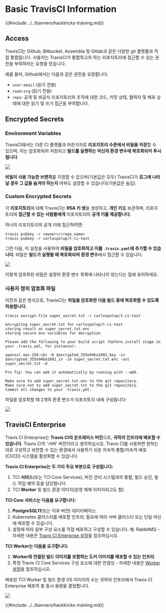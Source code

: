 # Basic TravisCI Information

{{#include ../../banners/hacktricks-training.md}}

## Access

TravisCI는 Github, Bitbucket, Assembla 및 Gitlab과 같은 다양한 git 플랫폼과 직접 통합됩니다. 사용자는 TravisCI가 통합하고자 하는 리포지토리에 접근할 수 있는 권한을 부여하라는 요청을 받습니다.

예를 들어, Github에서는 다음과 같은 권한을 요청합니다:

- `user:email` (읽기 전용)
- `read:org` (읽기 전용)
- `repo`: 공개 및 비공식 리포지토리와 조직에 대한 코드, 커밋 상태, 협력자 및 배포 상태에 대한 읽기 및 쓰기 접근을 부여합니다.

## Encrypted Secrets

### Environment Variables

TravisCI에서는 다른 CI 플랫폼과 마찬가지로 **리포지토리 수준에서 비밀을 저장**할 수 있으며, 이는 암호화되어 저장되고 **빌드를 실행하는 머신의 환경 변수에 복호화되어 푸시됩니다**.

![](<../../images/image (203).png>)

**비밀이 사용 가능한 브랜치**를 지정할 수 있으며(기본값은 모두) TravisCI가 **로그에 나타날 경우 그 값을 숨겨야 하는지** 여부도 설정할 수 있습니다(기본값은 숨김).

### Custom Encrypted Secrets

각 **리포지토리**에 대해 TravisCI는 **RSA 키 쌍**을 생성하고, **개인 키**를 보관하며, 리포지토리에 **접근할 수 있는 사람들에게** 리포지토리의 **공개 키를 제공합니다**.

하나의 리포지토리의 공개 키에 접근하려면:
```
travis pubkey -r <owner>/<repo_name>
travis pubkey -r carlospolop/t-ci-test
```
그런 다음, 이 설정을 사용하여 **비밀을 암호화하고 이를 `.travis.yaml`에 추가할 수 있습니다**. 비밀은 **빌드가 실행될 때 복호화되며** **환경 변수**에서 접근할 수 있습니다.

![](<../../images/image (139).png>)

이렇게 암호화된 비밀은 설정의 환경 변수 목록에 나타나지 않는다는 점에 유의하세요.

### 사용자 정의 암호화 파일

이전과 같은 방식으로, TravisCI는 **파일을 암호화한 다음 빌드 중에 복호화할 수 있도록 허용합니다**:
```
travis encrypt-file super_secret.txt -r carlospolop/t-ci-test

encrypting super_secret.txt for carlospolop/t-ci-test
storing result as super_secret.txt.enc
storing secure env variables for decryption

Please add the following to your build script (before_install stage in your .travis.yml, for instance):

openssl aes-256-cbc -K $encrypted_355e94ba1091_key -iv $encrypted_355e94ba1091_iv -in super_secret.txt.enc -out super_secret.txt -d

Pro Tip: You can add it automatically by running with --add.

Make sure to add super_secret.txt.enc to the git repository.
Make sure not to add super_secret.txt to the git repository.
Commit all changes to your .travis.yml.
```
파일을 암호화할 때 2개의 환경 변수가 리포지토리 내에 구성됩니다:

![](<../../images/image (170).png>)

## TravisCI Enterprise

Travis CI Enterprise는 **Travis CI의 온프레미스 버전**으로, **귀하의 인프라에 배포할 수 있습니다**. Travis CI의 '서버' 버전이라고 생각하십시오. Travis CI를 사용하면 원하는 대로 구성하고 보안할 수 있는 환경에서 사용하기 쉬운 지속적 통합/지속적 배포(CI/CD) 시스템을 활성화할 수 있습니다.

**Travis CI Enterprise는 두 가지 주요 부분으로 구성됩니다:**

1. TCI **서비스**(또는 TCI Core Services), 버전 관리 시스템과의 통합, 빌드 승인, 빌드 작업 예약 등을 담당합니다.
2. TCI **Worker** 및 빌드 환경 이미지(운영 체제 이미지라고도 함).

**TCI Core 서비스는 다음을 요구합니다:**

1. **PostgreSQL11**(또는 이후 버전) 데이터베이스.
2. Kubernetes 클러스터를 배포할 인프라; 필요에 따라 서버 클러스터 또는 단일 머신에 배포할 수 있습니다.
3. 설정에 따라 일부 구성 요소를 직접 배포하고 구성할 수 있습니다. 예: RabbitMQ - 자세한 내용은 [Travis CI Enterprise 설정](https://docs.travis-ci.com/user/enterprise/tcie-3.x-setting-up-travis-ci-enterprise/)을 참조하십시오.

**TCI Worker는 다음을 요구합니다:**

1. **Worker와 연결된 빌드 이미지를 포함하는 도커 이미지를 배포할 수 있는 인프라**.
2. 특정 Travis CI Core Services 구성 요소에 대한 연결성 - 자세한 내용은 [Worker 설정](https://docs.travis-ci.com/user/enterprise/setting-up-worker/)을 참조하십시오.

배포된 TCI Worker 및 빌드 환경 OS 이미지의 수는 귀하의 인프라에서 Travis CI Enterprise 배포의 총 동시 용량을 결정합니다.

![](<../../images/image (199).png>)

{{#include ../../banners/hacktricks-training.md}}
